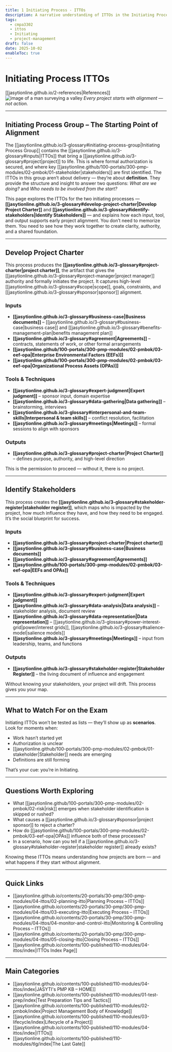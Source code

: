 ```yaml
---
title: 1 Initiating Process - ITTOs
description: A narrative understanding of ITTOs in the Initiating Process Group — how inputs, tools, and outputs shape the roadmap for delivery.
tags:
  - cmpa3302
  - ittos
  - Initiating
  - project-management
draft: false
date: 2025-10-02
enableToc: true
---
```


# Initiating Process ITTOs  
[[jasytionline.github.io/2-references|References]]  
![image of a man surveying a valley](jasytionline.github.io/assets/images/modules/initiating-itto.png)
*Every project starts with alignment — not action.*

---

## Initiating Process Group – The Starting Point of Alignment

The [[jasytionline.github.io/3-glossary#initiating-process-group|Initiating Process Group]] contains the [[jasytionline.github.io/3-glossary#inputs|ITTOs]] that bring a [[jasytionline.github.io/3-glossary#project|project]] to life. This is where formal authorization is secured, and where key [[jasytionline.github/100-portals/300-pmp-modules/02-pmbok/01-stakeholder|stakeholders]] are first identified. The ITTOs in this group aren’t about delivery — they’re about **definition**. They provide the structure and insight to answer two questions: *What are we doing?* and *Who needs to be involved from the start?*

This page explores the ITTOs for the two initiating processes — **[[jasytionline.github.io/3-glossary#develop-project-charter|Develop Project Charter]]** and **[[jasytionline.github.io/3-glossary#identify-stakeholders|Identify Stakeholders]]** — and explains how each input, tool, and output supports early project alignment. You don’t need to memorize them. You need to see how they work together to create clarity, authority, and a shared foundation.

---

## Develop Project Charter

This process produces the **[[jasytionline.github.io/3-glossary#project-charter|project charter]]**, the artifact that gives the [[jasytionline.github.io/3-glossary#project-manager|project manager]] authority and formally initiates the project. It captures high-level [[jasytionline.github.io/3-glossary#scope|scope]], goals, constraints, and [[jasytionline.github.io/3-glossary#sponsor|sponsor]] alignment.

### **Inputs**
- **[[jasytionline.github.io/3-glossary#business-case|Business documents]]** – [[jasytionline.github.io/3-glossary#business-case|business case]] and [[jasytionline.github.io/3-glossary#benefits-management-plan|benefits management plan]]  
- **[[jasytionline.github.io/3-glossary#agreement|Agreements]]** – contracts, statements of work, or other formal arrangements  
- **[[jasytionline.github/100-portals/300-pmp-modules/02-pmbok/03-eef-opa|Enterprise Environmental Factors (EEFs)]]**  
- **[[jasytionline.github/100-portals/300-pmp-modules/02-pmbok/03-eef-opa|Organizational Process Assets (OPAs)]]**

### **Tools & Techniques**
- **[[jasytionline.github.io/3-glossary#expert-judgment|Expert judgment]]** – sponsor input, domain expertise  
- **[[jasytionline.github.io/3-glossary#data-gathering|Data gathering]]** – brainstorming, interviews  
- **[[jasytionline.github.io/3-glossary#interpersonal-and-team-skills|Interpersonal & team skills]]** – conflict resolution, facilitation  
- **[[jasytionline.github.io/3-glossary#meetings|Meetings]]** – formal sessions to align with sponsors  

### **Outputs**
- **[[jasytionline.github.io/3-glossary#project-charter|Project Charter]]** – defines purpose, authority, and high-level direction  

This is the permission to proceed — without it, there is no project.

---

## Identify Stakeholders

This process creates the **[[jasytionline.github.io/3-glossary#stakeholder-register|stakeholder register]]**, which maps who is impacted by the project, how much influence they have, and how they need to be engaged. It’s the social blueprint for success.

### **Inputs**
- **[[jasytionline.github.io/3-glossary#project-charter|Project charter]]**  
- **[[jasytionline.github.io/3-glossary#business-case|Business documents]]**  
- **[[jasytionline.github.io/3-glossary#agreement|Agreements]]**  
- **[[jasytionline.github/100-portals/300-pmp-modules/02-pmbok/03-eef-opa|EEFs and OPAs]]**

### **Tools & Techniques**
- **[[jasytionline.github.io/3-glossary#expert-judgment|Expert judgment]]**  
- **[[jasytionline.github.io/3-glossary#data-analysis|Data analysis]]** – stakeholder analysis, document review  
- **[[jasytionline.github.io/3-glossary#data-representation|Data representation]]** – [[jasytionline.github.io/3-glossary#power-interest-grid|power/interest grids]], [[jasytionline.github.io/3-glossary#salience-model|salience models]]  
- **[[jasytionline.github.io/3-glossary#meetings|Meetings]]** – input from leadership, teams, and functions  

### **Outputs**
- **[[jasytionline.github.io/3-glossary#stakeholder-register|Stakeholder Register]]** – the living document of influence and engagement  

Without knowing your stakeholders, your project will drift. This process gives you your map.

---

## What to Watch For on the Exam

Initiating ITTOs won’t be tested as lists — they’ll show up as **scenarios**. Look for moments when:  
- Work hasn’t started yet  
- Authorization is unclear  
- [[jasytionline.github/100-portals/300-pmp-modules/02-pmbok/01-stakeholder|Stakeholder]] needs are emerging  
- Definitions are still forming  

That’s your cue: you’re in Initiating.

---

## Questions Worth Exploring

- What [[jasytionline.github/100-portals/300-pmp-modules/02-pmbok/02-risk|risk]] emerges when stakeholder identification is skipped or rushed?  
- What causes a [[jasytionline.github.io/3-glossary#sponsor|project sponsor]] to reject a charter?  
- How do [[jasytionline.github/100-portals/300-pmp-modules/02-pmbok/03-eef-opa|OPAs]] influence both of these processes?  
- In a scenario, how can you tell if a [[jasytionline.github.io/3-glossary#stakeholder-register|stakeholder register]] already exists?  

Knowing these ITTOs means understanding how projects are born — and what happens if they start without alignment.

---

## Quick Links

- [[jasytionline.github.io/contents/20-portals/30-pmp/300-pmp-modules/04-ittos/02-planning-itto|Planning Process – ITTOs]]  
- [[jasytionline.github.io/contents/20-portals/30-pmp/300-pmp-modules/04-ittos/03-executing-itto|Executing Process – ITTOs]]  
- [[jasytionline.github.io/contents/20-portals/30-pmp/300-pmp-modules/04-ittos/04-monitor-and-control-itto|Monitoring & Controlling Process – ITTOs]]  
- [[jasytionline.github.io/contents/20-portals/30-pmp/300-pmp-modules/04-ittos/05-closing-itto|Closing Process – ITTOs]]  
- [[jasytionline.github.io/contents/100-published/110-modules/04-ittos/index|ITTOs Index Page]]  

---

## Main Categories

- [[jasytionline.github.io/contents/100-published/110-modules/04-ittos/index|JASYTI's PMP KB – HOME]]  
- [[jasytionline.github.io/contents/100-published/110-modules/01-test-prep/index|Test Preparation Tips and Tactics]]  
- [[jasytionline.github.io/contents/100-published/110-modules/02-pmbok/index|Project Management Body of Knowledge]]  
- [[jasytionline.github.io/contents/100-published/110-modules/03-lifecycle/index|Lifecycle of a Project]]  
- [[jasytionline.github.io/contents/100-published/110-modules/04-ittos/index|ITTOs]]  
- [[jasytionline.github.io/contents/100-published/110-modules/tlg/index|The Last Gate]]  
